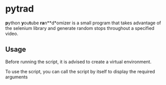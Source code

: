# pytrad

**p**ython **y**ou**t**ube **ra**n**d*omizer is a small program that takes advantage of the selenium library and generate random stops throughout a specified video.

## Usage
Before running the script, it is advised to create a virtual environment.

To use the script, you can call the script by itself to display the required arguments